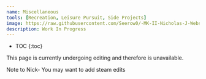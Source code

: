 ```yaml
---
name: Miscellaneous
tools: [Recreation, Leisure Pursuit, Side Projects]
image: https://raw.githubusercontent.com/Seerow0/-MK-II-Nicholas-J-Website-/main/gifs/1644511218136.gif
description: Work In Progress
---
```


* TOC
{:toc}

This page is currently undergoing editing and therefore is unavailable.

Note to Nick- You may want to add steam edits
